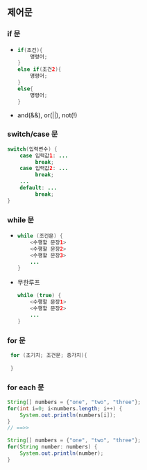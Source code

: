## 제어문

### if 문

- ```java
  if(조건){
      명령어;
  }
  else if(조건2){
      명령어;
  }
  else{
      명령어;
  }
  ```

- and(&&), or(||), not(!)

### switch/case 문

```java
switch(입력변수) {
    case 입력값1: ...
         break;
    case 입력값2: ...
         break;
    ...
    default: ...
         break;
}
```

### while 문

- ```java
  while (조건문) {
      <수행할 문장1>
      <수행할 문장2>
      <수행할 문장3>
      ...
  }
  ```

- 무한루프

  ```java
  while (true) {    
      <수행할 문장1>     
      <수행할 문장2>
      ...
  }
  ```

### for 문

```java
 for (초기치; 조건문; 증가치){
     
 }
```

###  for each 문

```java
String[] numbers = {"one", "two", "three"};
for(int i=0; i<numbers.length; i++) {
    System.out.println(numbers[i]);
}
// ==>>

String[] numbers = {"one", "two", "three"};
for(String number: numbers) {
    System.out.println(number);
}
```

